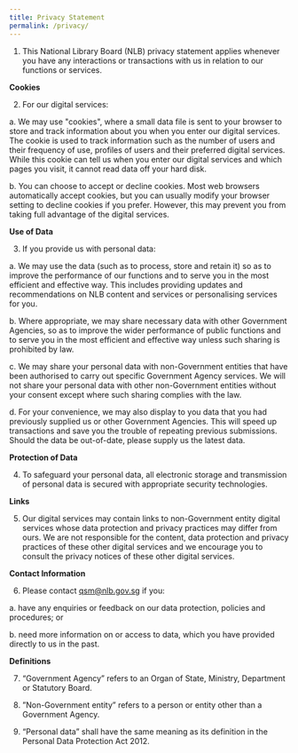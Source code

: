 ```yaml
---
title: Privacy Statement
permalink: /privacy/
---
```

1. This National Library Board (NLB) privacy statement applies whenever you have any interactions or transactions with us in relation to our functions or services.  

 

**Cookies**

 

2. For our digital services:

 

a. We may use "cookies", where a small data file is sent to your browser to store and track information about you when you enter our digital services. The cookie is used to track information such as the number of users and their frequency of use, profiles of users and their preferred digital services. While this cookie can tell us when you enter our digital services and which pages you visit, it cannot read data off your hard disk. 

 

b. You can choose to accept or decline cookies. Most web browsers automatically accept cookies, but you can usually modify your browser setting to decline cookies if you prefer. However, this may prevent you from taking full advantage of the digital services.

 

 

**Use of Data**

 

3. If you provide us with personal data:

 

a. We may use the data (such as to process, store and retain it) so as to improve the performance of our functions and to serve you in the most efficient and effective way. This includes providing updates and recommendations on NLB content and services or personalising services for you.  

 

b. Where appropriate, we may share necessary data with other Government Agencies, so as to improve the wider performance of public functions and to serve you in the most efficient and effective way unless such sharing is prohibited by law.

 

c. We may share your personal data with non-Government entities that have been authorised to carry out specific Government Agency services. We will not share your personal data with other non-Government entities without your consent except where such sharing complies with the law.

 

d. For your convenience, we may also display to you data that you had previously supplied us or other Government Agencies. This will speed up transactions and save you the trouble of repeating previous submissions. Should the data be out-of-date, please supply us the latest data.

 

**Protection of Data**

 

4. To safeguard your personal data, all electronic storage and transmission of personal data is secured with appropriate security technologies. 

 

**Links**

 

5. Our digital services may contain links to non-Government entity digital services whose data protection and privacy practices may differ from ours.  We are not responsible for the content, data protection and privacy practices of these other digital services and we encourage you to consult the privacy notices of these other digital services. 

 

**Contact Information**

 

6. Please contact  qsm@nlb.gov.sg if you:

 

a. have any enquiries or feedback on our data protection, policies and procedures; or

 

b. need more information on or access to data, which you have provided directly to us in the past.

 

 

**Definitions**

 

7. “Government Agency” refers to an Organ of State, Ministry, Department or Statutory Board.

 

8. ”Non-Government entity” refers to a person or entity other than a Government Agency.

 

9. “Personal data” shall have the same meaning as its definition in the Personal Data Protection Act 2012.

